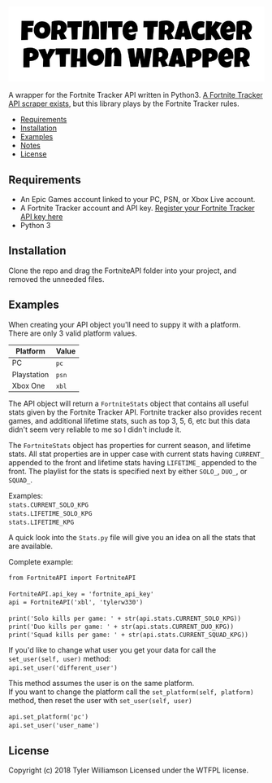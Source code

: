 ![Header](images/README_Header.png)  

A wrapper for the Fortnite Tracker API written in Python3. 
[A Fortnite Tracker API scraper exists](https://github.com/mgp25/Fortnite-API), 
but this library plays by the Fortnite Tracker rules. 

- [Requirements](#requirements)  
- [Installation](#installation)  
- [Examples](#examples)  
- [Notes](#notes)
- [License](#license)  

## Requirements  
- An Epic Games account linked to your PC, PSN, or Xbox Live account.  
- A Fortnite Tracker account and API key. [Register your Fortnite Tracker API key here](https://fortnitetracker.com/site-api)  
- Python 3 
  
  
## Installation  
Clone the repo and drag the FortniteAPI folder into your project, and removed the unneeded files.  
  
## Examples  
When creating your API object you'll need to suppy it with a platform.  
There are only 3 valid platform values.      
  
| Platform  | Value |
| --------- | ----- |
| PC        | `pc`   |
| Playstation | `psn`|
| Xbox One    | `xbl`|  
  
The API object will return a `FortniteStats` object that contains all useful stats given by the Fortnite Tracker API.
Fortnite tracker also provides recent games, and additional lifetime stats, such as top 3, 5, 6, etc but this data 
didn't seem very reliable to me so I didn't include it.   

The `FortniteStats` object has properties for current season, and lifetime stats. All stat properties are in upper case 
with current stats having `CURRENT_` appended to the front and lifetime stats having `LIFETIME_` appended to the 
front. The playlist for the stats is specified next by either `SOLO_`, `DUO_`, or `SQUAD_`.  
  
Examples:  
`stats.CURRENT_SOLO_KPG`  
`stats.LIFETIME_SOLO_KPG`  
`stats.LIFETIME_KPG`  
  
  
A quick look into the `Stats.py` file will give you an idea on all the stats that are available.  

Complete example:  
  
    from FortniteAPI import FortniteAPI
  
    FortniteAPI.api_key = 'fortnite_api_key'
    api = FortniteAPI('xbl', 'tylerw330')
  
    print('Solo kills per game: ' + str(api.stats.CURRENT_SOLO_KPG))
    print('Duo kills per game: ' + str(api.stats.CURRENT_DUO_KPG))
    print('Squad kills per game: ' + str(api.stats.CURRENT_SQUAD_KPG))
     
If you'd like to change what user you get your data for call the `set_user(self, user)` method:  
`api.set_user('different_user')`  
  
This method assumes the user is on the same platform.  
If you want to change the platform call the `set_platform(self, platform)` method, then reset the user with `set_user(self, user)`  
  
`api.set_platform('pc')`  
`api.set_user('user_name')`  
      
## License  
  
Copyright (c) 2018 Tyler Williamson Licensed under the WTFPL license.